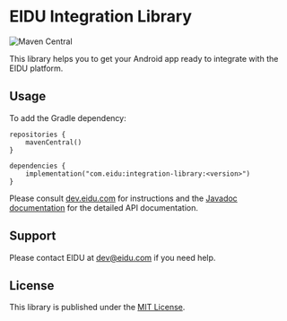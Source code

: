 # EIDU Integration Library

![Maven Central](https://img.shields.io/maven-central/v/com.eidu/integration-library)

This library helps you to get your Android app ready to integrate with the EIDU platform.

## Usage

To add the Gradle dependency:

```
repositories {
    mavenCentral()
}

dependencies {
    implementation("com.eidu:integration-library:<version>")
}
```

Please consult [dev.eidu.com](https://dev.eidu.com) for instructions and the
[Javadoc documentation](https://dl.eidu.com/dev/integration-library/latest/javadoc/) for the
detailed API documentation.

## Support

Please contact EIDU at [dev@eidu.com](mailto:dev@eidu.com) if you need help.

## License

This library is published under the [MIT License](https://github.com/EIDU/integration-library/blob/main/LICENSE).
